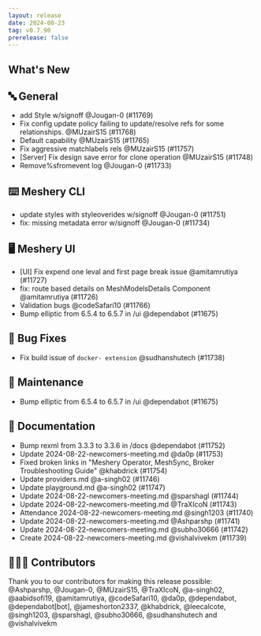 ```yaml
---
layout: release
date: 2024-08-23
tag: v0.7.90
prerelease: false
---
```


## What's New

## 🔤 General

- add Style w/signoff @Jougan-0 (#11769)
- Fix config update policy failing to update/resolve refs for some relationships. @MUzairS15 (#11768)
- Default capability @MUzairS15 (#11765)
- Fix aggressive matchlabels rels @MUzairS15 (#11757)
- [Server] Fix design save error for clone operation @MUzairS15 (#11748)
- Remove%sfromevent log @Jougan-0 (#11733)

## ⌨️ Meshery CLI

- update styles with styleoverides w/signoff @Jougan-0 (#11751)
- fix: missing metadata error w/signoff @Jougan-0 (#11734)

## 🖥 Meshery UI

- [UI] Fix expend one leval and first page break issue @amitamrutiya (#11727)
- fix: route based details on MeshModelsDetails Component @amitamrutiya (#11726)
- Validation bugs @codeSafari10 (#11766)
- Bump elliptic from 6.5.4 to 6.5.7 in /ui @dependabot (#11675)

## 🐛 Bug Fixes

- Fix build issue of `docker- extension` @sudhanshutech (#11738)

## 🧰 Maintenance

- Bump elliptic from 6.5.4 to 6.5.7 in /ui @dependabot (#11675)

## 📖 Documentation

- Bump rexml from 3.3.3 to 3.3.6 in /docs @dependabot (#11752)
- Update 2024-08-22-newcomers-meeting.md @da0p (#11753)
- Fixed broken links in "Meshery Operator, MeshSync, Broker Troubleshooting Guide" @khabdrick (#11754)
- Update providers.md @a-singh02 (#11746)
- Update playground.md @a-singh02 (#11747)
- Update 2024-08-22-newcomers-meeting.md @sparshagl (#11744)
- Update 2024-08-22-newcomers-meeting.md @TraXIcoN (#11743)
- Attendance 2024-08-22-newcomers-meeting.md @singh1203 (#11740)
- Update 2024-08-22-newcomers-meeting.md @Ashparshp (#11741)
- Update 2024-08-22-newcomers-meeting.md @subho30666 (#11742)
- Create 2024-08-22-newcomers-meeting.md @vishalvivekm (#11739)

## 👨🏽‍💻 Contributors

Thank you to our contributors for making this release possible:
@Ashparshp, @Jougan-0, @MUzairS15, @TraXIcoN, @a-singh02, @aabidsofi19, @amitamrutiya, @codeSafari10, @da0p, @dependabot, @dependabot[bot], @jameshorton2337, @khabdrick, @leecalcote, @singh1203, @sparshagl, @subho30666, @sudhanshutech and @vishalvivekm
